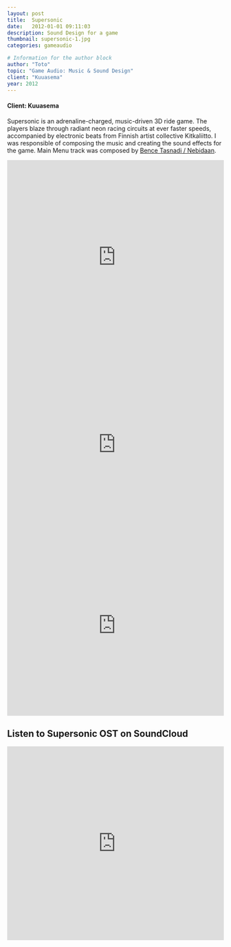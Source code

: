 ```yaml
---
layout: post
title:  Supersonic
date:   2012-01-01 09:11:03
description: Sound Design for a game
thumbnail: supersonic-1.jpg
categories: gameaudio

# Information for the author block
author: "Toto"
topic: "Game Audio: Music & Sound Design"
client: "Kuuasema"
year: 2012
---
```


#### Client: Kuuasema

Supersonic is an adrenaline-charged, music-driven 3D ride game. The players blaze through radiant neon racing circuits at ever faster speeds, accompanied by electronic beats from Finnish artist collective Kitkaliitto. I was responsible of composing the music and creating the sound effects for the game. Main Menu track was composed by <a href="https://www.youtube.com/watch?gl=SN&hl=fr&v=Mzya29CuL18">Bence Tasnadi / Nebidaan</a>. 

<iframe width="100%" height="450" scrolling="no" frameborder="no" allow="autoplay" src="https://w.soundcloud.com/player/?url=https%3A//api.soundcloud.com/playlists/767967&amp;color=%23ff1e95&amp;auto_play=false&amp;hide_related=false&amp;show_comments=true&amp;show_user=true&amp;show_reposts=false&amp;show_teaser=true"></iframe>

<div class="resp-container">
<iframe class="resp-iframe" width="100%" height="420" src="https://www.youtube.com/embed/GtTY1U6uy0k" frameborder="0" allow="autoplay; encrypted-media" allowfullscreen></iframe>
</div>

<div class="resp-container">
<iframe class="resp-iframe" width="100%" height="420" src="https://www.youtube.com/embed/WrzXJQR8bQQ" frameborder="0" allow="autoplay; encrypted-media" allowfullscreen></iframe>
</div>

## Listen to Supersonic OST on SoundCloud

<iframe width="100%" height="450" scrolling="no" frameborder="no" allow="autoplay" src="https://w.soundcloud.com/player/?url=https%3A//api.soundcloud.com/playlists/767967&amp;color=%23ff1e95&amp;auto_play=false&amp;hide_related=false&amp;show_comments=true&amp;show_user=true&amp;show_reposts=false&amp;show_teaser=true"></iframe>
